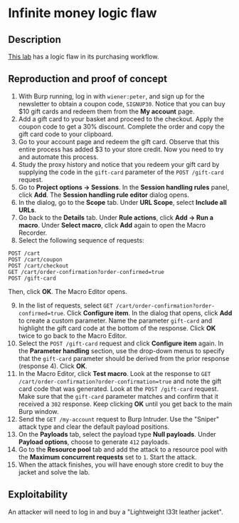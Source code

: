 # Infinite money logic flaw

## Description

[This lab](https://portswigger.net/web-security/logic-flaws/examples/lab-logic-flaws-infinite-money) has a logic flaw in its purchasing workflow.

## Reproduction and proof of concept

1. With Burp running, log in with `wiener:peter`, and sign up for the newsletter to obtain a coupon code, ``SIGNUP30``. Notice that you can buy $10 gift cards and redeem them from the **My account** page.
2. Add a gift card to your basket and proceed to the checkout. Apply the coupon code to get a 30% discount. Complete the order and copy the gift card code to your clipboard.
3. Go to your account page and redeem the gift card. Observe that this entire process has added $3 to your store credit. Now you need to try and automate this process.
4. Study the proxy history and notice that you redeem your gift card by supplying the code in the ``gift-card`` parameter of the ``POST /gift-card`` request.
5. Go to **Project options -> Sessions**. In the **Session handling rules** panel, click **Add**. The **Session handling rule editor** dialog opens.
6. In the dialog, go to the **Scope** tab. Under **URL Scope**, select **Include all URLs**.
7. Go back to the **Details** tab. Under **Rule actions**, click **Add -> Run a macro**. Under **Select macro**, click **Add** again to open the Macro Recorder.
8. Select the following sequence of requests:

```text
POST /cart
POST /cart/coupon
POST /cart/checkout
GET /cart/order-confirmation?order-confirmed=true
POST /gift-card
```

Then, click **OK**. The Macro Editor opens.

9. In the list of requests, select ``GET /cart/order-confirmation?order-confirmed=true``. Click **Configure item**. In the dialog that opens, click **Add** to create a custom parameter. Name the parameter ``gift-card`` and highlight the gift card code at the bottom of the response. Click **OK** twice to go back to the Macro Editor.
10. Select the ``POST /gift-card`` request and click **Configure item** again. In the **Parameter handling** section, use the drop-down menus to specify that the ``gift-card`` parameter should be derived from the prior response (response 4). Click **OK**.
11. In the Macro Editor, click **Test macro**. Look at the response to ``GET /cart/order-confirmation?order-confirmation=true`` and note the gift card code that was generated. Look at the ``POST /gift-card`` request. Make sure that the ``gift-card`` parameter matches and confirm that it received a ``302`` response. Keep clicking **OK** until you get back to the main Burp window.
12. Send the ``GET /my-account`` request to Burp Intruder. Use the "Sniper" attack type and clear the default payload positions.
13. On the **Payloads** tab, select the payload type **Null payloads**. Under **Payload options**, choose to generate ``412`` payloads.
14. Go to the **Resource pool** tab and add the attack to a resource pool with the **Maximum concurrent requests** set to `1`. Start the attack.
15. When the attack finishes, you will have enough store credit to buy the jacket and solve the lab.

## Exploitability

An attacker will need to log in and buy a "Lightweight l33t leather jacket".
